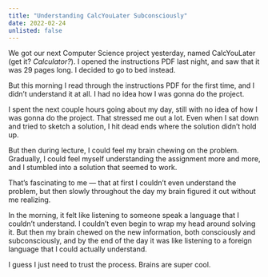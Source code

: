 ```yaml
---
title: "Understanding CalcYouLater Subconsciously"
date: 2022-02-24
unlisted: false
---
```


We got our next Computer Science project yesterday, named CalcYouLater (get it? _Calculator?_). I opened the instructions PDF last night, and saw that it was 29 pages long. I decided to go to bed instead.

But this morning I read through the instructions PDF for the first time, and I didn’t understand it at all. I had no idea how I was gonna do the project.

I spent the next couple hours going about my day, still with no idea of how I was gonna do the project. That stressed me out a lot. Even when I sat down and tried to sketch a solution, I hit dead ends where the solution didn’t hold up.

But then during lecture, I could feel my brain chewing on the problem. Gradually, I could feel myself understanding the assignment more and more, and I stumbled into a solution that seemed to work.

That’s fascinating to me — that at first I couldn’t even understand the problem, but then slowly throughout the day my brain figured it out without me realizing.

In the morning, it felt like listening to someone speak a language that I couldn’t understand. I couldn’t even begin to wrap my head around solving it. But then my brain chewed on the new information, both consciously and subconsciously, and by the end of the day it was like listening to a foreign language that I could actually understand.

I guess I just need to trust the process. Brains are super cool.
